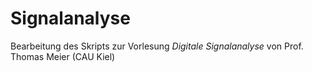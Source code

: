 Signalanalyse
=============


Bearbeitung des Skripts zur Vorlesung *Digitale Signalanalyse* von Prof. Thomas Meier (CAU Kiel)
